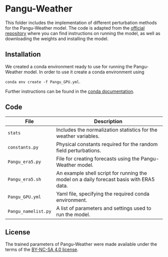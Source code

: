 # Pangu-Weather

This folder includes the implementation of different perturbation methods for the Pangu-Weather model. The code is adapted from the [official repository](https://github.com/198808xc/Pangu-Weather/tree/main) where you can find instructions on running the model, as well as downloading the weights and  installing the model.

## Installation

We created a conda environment ready to use for running the Pangu-Weather model. In order to use it create a conda environment using

```conda env create -f Pangu_GPU.yml```.

Further instructions can be found in the [conda documentation](https://docs.conda.io/projects/conda/en/latest/user-guide/tasks/manage-environments.html).

## Code


| File | Description |
| ---- | ----------- | 
| `stats` | Includes the normalization statistics for the weather variables.|
| `constants.py` | Physical constants required for the random field perturbations.|
| `Pangu_era5.py` | File for creating forecasts using the Pangu-Weather model. |
| `Pangu_era5.sh` | An example shell script for running the model on a daily forecast basis with ERA5 data. |
| `Pangu_GPU.yml` | Yaml file, specifying the required conda environment. |
| `Pangu_namelist.py` | A list of parameters and settings used to run the model. |

## License

The trained parameters of Pangu-Weather were made available under the terms of the [BY-NC-SA 4.0 license](https://creativecommons.org/licenses/by-nc-sa/4.0/). 